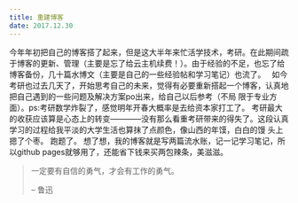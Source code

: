 ```yaml
---
title: 重建博客
date: 2017.12.30
---
```

今年年初把自己的博客搭了起来，但是这大半年来忙活学技术，考研。在此期间疏于博客的更新、管理（主要是忘了给云主机续费！）。由于经验的不足，也忘了给
博客备份，几十篇水博文（主要是自己的一些经验帖和学习笔记）也流了。
    如今考研也过去几天了，开始思考自己的未来，觉得有必要重新搭起一个博客，认真地把自己遇到的一些问题及解决方案po出来，给自己以后参考（不局
限于专业方面）。ps:考研数学炸裂了，感觉明年开春大概率是去给资本家打工了。
    考研最大的收获应该算是心态上的转变————没有那么看重考研带来的得失了。这段认真学习的过程给我平淡的大学生活也算抹了点颜色，像山西的年馍，白白的馒
头上摁了个枣。
    跑题了。
    想了想，我的博客就是写两篇流水账，记一记学习笔记，所以github pages就够用了，还能省下钱来买两包辣条，美滋滋。

> 一定要有自信的勇气，才会有工作的勇气。
>
> – 鲁迅
